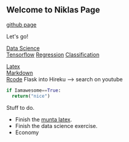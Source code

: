 

## Welcome to Niklas Page

[github page](https://github.com/niklasinde)

Let's go!

[Data Science](datascience/)<br/>
  [Tensorflow](datascience/tensorflow/)
  [Regression](datascience/regression/)
  [Classification](datascience/classfication/)




[Latex](latex/)<br/>
[Markdown](https://guides.github.com/features/mastering-markdown/)<br/>
[Rcode](R/)
Flask into Hireku --> search on youtube <br/>
```python
if Iamawesome==True:
  return("nice")
```

Stuff to do.

* Finish the [munta latex](https://www.sharelatex.com/project/592edbf359a8a3210557fb14).<br/>
* Finish the data science exercise.<br/>
* Economy
